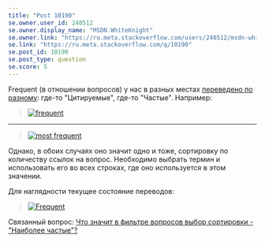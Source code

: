 ```yaml
---
title: "Post 10190"
se.owner.user_id: 240512
se.owner.display_name: "MSDN.WhiteKnight"
se.owner.link: "https://ru.meta.stackoverflow.com/users/240512/msdn-whiteknight"
se.link: "https://ru.meta.stackoverflow.com/q/10190"
se.post_id: 10190
se.post_type: question
se.score: 5
---
```

<p>Frequent (в отношении вопросов) у нас в разных местах <a href="https://ru.traducir.win/filters?sourceRegex=Frequent" rel="nofollow noreferrer">переведено по разному</a>: где-то "Цитируемые", где-то "Частые". Например:</p>

<blockquote>
  <p><a href="https://i.stack.imgur.com/LysVI.png" rel="nofollow noreferrer"><img src="https://i.stack.imgur.com/LysVI.png" alt="frequent"></a></p>
</blockquote>

<hr>

<blockquote>
  <p><a href="https://i.stack.imgur.com/uA2xQ.png" rel="nofollow noreferrer"><img src="https://i.stack.imgur.com/uA2xQ.png" alt="most frequent"></a></p>
</blockquote>

<p>Однако, в обоих случаях оно значит одно и тоже, сортировку по количеству ссылок на вопрос. Необходимо выбрать термин и использовать его во всех строках, где оно используется в этом значении. </p>

<p>Для наглядности текущее состояние переводов:</p>

<blockquote>
  <p><a href="https://i.stack.imgur.com/GYkXH.png" rel="nofollow noreferrer"><img src="https://i.stack.imgur.com/GYkXH.png" alt="Frequent"></a></p>
</blockquote>

<p>Связанный вопрос: <a href="https://ru.meta.stackoverflow.com/questions/10182/">Что значит в фильтре вопросов выбор сортировки - &quot;Наиболее частые&quot;?</a></p>
